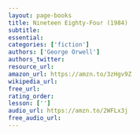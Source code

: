 ```yaml
---
layout: page-books
title: Nineteen Eighty-Four (1984)
subtitle: 
essential: 
categories: ['fiction']
authors: ['George Orwell']
authors_twitter: 
resource_url: 
amazon_url: https://amzn.to/3zHgv9Z
wikipedia_url: 
free_url: 
rating_order: 
lesson: ['']
audio_url: https://amzn.to/2WFLx3j
free_audio_url: 
---
```

